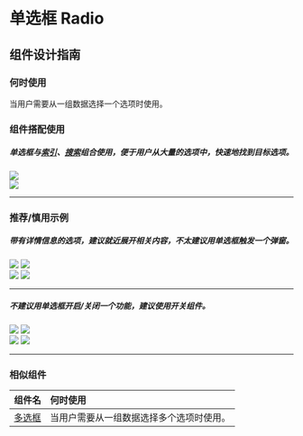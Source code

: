 # 单选框 Radio

## 组件设计指南

### 何时使用

当用户需要从一组数据选择一个选项时使用。

### 组件搭配使用

##### 单选框与[索引](./indexes)、[搜索](./search)组合使用，便于用户从大量的选项中，快速地找到目标选项。


<div class="legend">
  <div class="item">
    <img src="https://oteam-tdesign-1258344706.cos.ap-guangzhou.myqcloud.com/site/design/mobile-guide/Radio%201-1.png" />
  </div>

  <div class="item">
    <img src="https://oteam-tdesign-1258344706.cos.ap-guangzhou.myqcloud.com/site/design/mobile-guide/Radio%201-2.png" />
  </div>
</div>

<hr />


### 推荐/慎用示例

##### 带有详情信息的选项，建议就近展开相关内容，不太建议用单选框触发一个弹窗。

 <div class="item">
    <img src="https://oteam-tdesign-1258344706.cos.ap-guangzhou.myqcloud.com/site/design/mobile-guide/Radio%202-1.png" />
    <img class="tag" src="https://oteam-tdesign-1258344706.cos.ap-guangzhou.myqcloud.com/site/doc/good.png" />
  </div>

  <div class="item">
    <img src="https://oteam-tdesign-1258344706.cos.ap-guangzhou.myqcloud.com/site/design/mobile-guide/Radio%202-2.png" />
    <img class="tag" src="https://oteam-tdesign-1258344706.cos.ap-guangzhou.myqcloud.com/site/doc/bad.png" />
  </div>

<hr />

##### 不建议用单选框开启/关闭一个功能，建议使用开关组件。

<div class="legend">
  <div class="item">
    <img src="https://oteam-tdesign-1258344706.cos.ap-guangzhou.myqcloud.com/site/design/mobile-guide/Radio%203-1.png" />
    <img class="tag" src="https://oteam-tdesign-1258344706.cos.ap-guangzhou.myqcloud.com/site/doc/bad.png" />
  </div>

  <div class="item">
    <img src="https://oteam-tdesign-1258344706.cos.ap-guangzhou.myqcloud.com/site/design/mobile-guide/Radio%203-2.png" />
    <img class="tag" src="https://oteam-tdesign-1258344706.cos.ap-guangzhou.myqcloud.com/site/doc/good.png" />
  </div>
</div>

<hr />


### 相似组件

| 组件名 | 何时使用                             |
| :----- | :----------------------------------- |
| [多选框](./checkbox) | 当用户需要从一组数据选择多个选项时使用。 |
